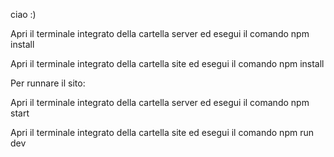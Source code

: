 ciao :)

Apri il terminale integrato della cartella server ed esegui il comando
npm install

Apri il terminale integrato della cartella site ed esegui il comando
npm install

Per runnare il sito:

Apri il terminale integrato della cartella server ed esegui il comando
npm start 

Apri il terminale integrato della cartella site ed esegui il comando
npm run dev

